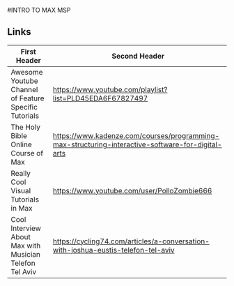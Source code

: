 #INTRO TO MAX MSP

## Links  ##

First Header  | Second Header
------------- | -------------
Awesome Youtube Channel of Feature Specific Tutorials  | https://www.youtube.com/playlist?list=PLD45EDA6F67827497
The Holy Bible Online Course of Max   | https://www.kadenze.com/courses/programming-max-structuring-interactive-software-for-digital-arts
Really Cool Visual Tutorials in Max   | https://www.youtube.com/user/PolloZombie666
Cool Interview About Max with Musician Telefon Tel Aviv  | https://cycling74.com/articles/a-conversation-with-joshua-eustis-telefon-tel-aviv


